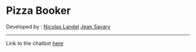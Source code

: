 # Pizza Booker
Developed by :
[Nicolas Landel](https://github.com/nicolas-leizh)
[Jean Savary](https://github.com/JeanSavary)

--- 

Link to the chatbot [here](https://bot.dialogflow.com/360595b6-d27e-4d9a-8458-50a13fbf4864)